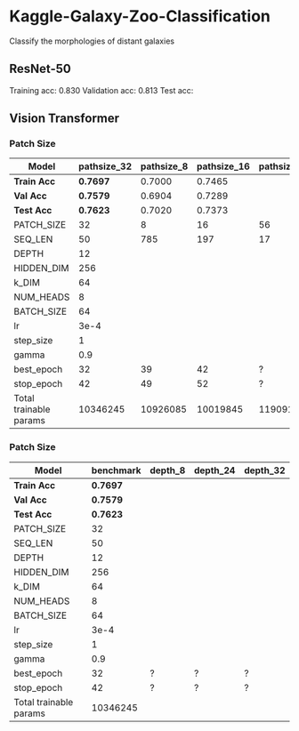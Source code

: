 # Kaggle-Galaxy-Zoo-Classification
Classify the morphologies of distant galaxies


## ResNet-50

Training acc: 0.830
Validation acc: 0.813
Test acc: 






## Vision Transformer

### Patch Size

| Model | pathsize_32 | pathsize_8 | pathsize_16 | pathsize_56 |
| ----------- | ----------- | ----------- | ----------- | ----------- |
| **Train Acc** | **0.7697** | 0.7000 | 0.7465 |  |
| **Val Acc** | **0.7579** | 0.6904 | 0.7289 |  |
| **Test Acc** | **0.7623** | 0.7020 | 0.7373 |
| PATCH_SIZE | 32 | 8 | 16 | 56 |
| SEQ_LEN | 50 | 785 | 197 | 17 |
| DEPTH | 12 | | | |
| HIDDEN_DIM | 256 | | | |
| k_DIM | 64 | | | |
| NUM_HEADS | 8 | | | |
| BATCH_SIZE | 64 | | | |
| lr | 3e-4 | | | |
| step_size | 1 | | | |
| gamma | 0.9 | | | |
| best_epoch | 32 | 39 | 42 | ? |
| stop_epoch | 42 | 49 | 52 | ? |
| Total trainable params | 10346245 | 10926085 | 10019845 | 11909125 |


### Patch Size

| Model | benchmark | depth_8 | depth_24 | depth_32 |
| ----------- | ----------- | ----------- | ----------- | ----------- |
| **Train Acc** | **0.7697** |  |  |  |
| **Val Acc** | **0.7579** |  |  |  |
| **Test Acc** | **0.7623** |  |  |
| PATCH_SIZE | 32 |  |  |  |
| SEQ_LEN | 50 |  |  |  |
| DEPTH | 12 | | | |
| HIDDEN_DIM | 256 | | | |
| k_DIM | 64 | | | |
| NUM_HEADS | 8 | | | |
| BATCH_SIZE | 64 | | | |
| lr | 3e-4 | | | |
| step_size | 1 | | | |
| gamma | 0.9 | | | |
| best_epoch | 32 | ? | ? | ? |
| stop_epoch | 42 | ? | ? | ? |
| Total trainable params | 10346245 |  |  |  |
